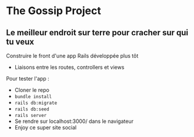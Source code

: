# The Gossip Project

## Le meilleur endroit sur terre pour cracher sur qui tu veux

Construire le front d'une app Rails développée plus tôt

- Liaisons entre les routes, controllers et views

Pour tester l'app :

- Cloner le repo
- `bundle install`
- `rails db:migrate`
- `rails db:seed`
- `rails server`
- Se rendre sur localhost:3000/ dans le navigateur
- Enjoy ce super site social
